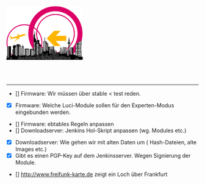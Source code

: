 ![Logo](https://raw.githubusercontent.com/oszilloskop/DiesUndDas/master/logo-ffm.png)  

<br>
<br>

---

- [] Firmware: Wir müssen über stable < test reden.  
- [x] Firmware: Welche Luci-Module sollen für den Experten-Modus eingebunden werden.  
- [] Firmware: ebtables Regeln anpassen  
- [] Downloadserver: Jenkins Hol-Skript anpassen (wg. Modules etc.)  
- [x] Downloadserver: Wie gehen wir mit alten Daten um ( Hash-Dateien, alte Images etc.)  
- [x] Gibt es einen PGP-Key auf dem Jenkinsserver. Wegen Signierung der Module.

- [] http://www.freifunk-karte.de zeigt ein Loch über Frankfurt  
